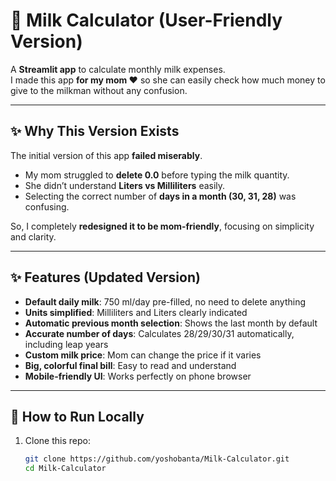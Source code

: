 # 🥛 Milk Calculator (User-Friendly Version)

A **Streamlit app** to calculate monthly milk expenses.  
I made this app **for my mom ❤️** so she can easily check how much money to give to the milkman without any confusion.

---

## ✨ Why This Version Exists
The initial version of this app **failed miserably**.  
- My mom struggled to **delete 0.0** before typing the milk quantity.  
- She didn’t understand **Liters vs Milliliters** easily.  
- Selecting the correct number of **days in a month (30, 31, 28)** was confusing.  

So, I completely **redesigned it to be mom-friendly**, focusing on simplicity and clarity.

---

## ✨ Features (Updated Version)
- **Default daily milk**: 750 ml/day pre-filled, no need to delete anything  
- **Units simplified**: Milliliters and Liters clearly indicated  
- **Automatic previous month selection**: Shows the last month by default  
- **Accurate number of days**: Calculates 28/29/30/31 automatically, including leap years  
- **Custom milk price**: Mom can change the price if it varies  
- **Big, colorful final bill**: Easy to read and understand  
- **Mobile-friendly UI**: Works perfectly on phone browser  

---

## 🚀 How to Run Locally
1. Clone this repo:
   ```bash
   git clone https://github.com/yoshobanta/Milk-Calculator.git
   cd Milk-Calculator
